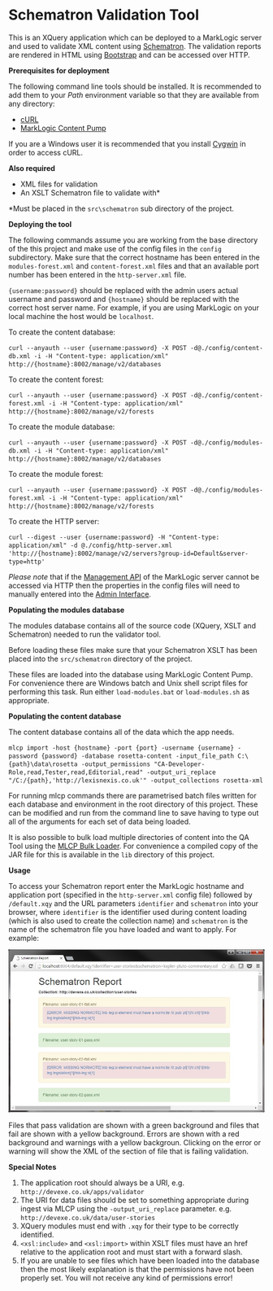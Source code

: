 # Schematron Validation Tool #

This is an XQuery application which can be deployed to a MarkLogic server and used to validate XML content using [Schematron](http://www.schematron.com/). The validation reports are rendered in HTML using [Bootstrap](http://getbootstrap.com/) and can be accessed over HTTP.

**Prerequisites for deployment**

The following command line tools should be installed. It is recommended to add them to your *Path* environment variable so that they are available from any directory:

- [cURL](https://curl.haxx.se/)
- [MarkLogic Content Pump](https://developer.marklogic.com/products/mlcp)

If you are a Windows user it is recommended that you install [Cygwin](https://www.cygwin.com/) in order to access cURL.  

**Also required**

- XML files for validation
- An XSLT Schematron file to validate with*

\*Must be placed in the `src\schematron` sub directory of the project.   

**Deploying the tool**

The following commands assume you are working from the base directory of the this project and make use of the config files in the `config` subdirectory. Make sure that the correct hostname has been entered in the `modules-forest.xml` and `content-forest.xml` files and that an available port number has been entered in the `http-server.xml` file.

`{username:password}` should be replaced with the admin users actual username and password and `{hostname}` should be replaced with the correct host server name. For example, if you are using MarkLogic on your local machine the host would be `localhost`.

To create the content database:
	
	curl --anyauth --user {username:password} -X POST -d@./config/content-db.xml -i -H "Content-type: application/xml" http://{hostname}:8002/manage/v2/databases

To create the content forest:

	curl --anyauth --user {username:password} -X POST -d@./config/content-forest.xml -i -H "Content-type: application/xml" http://{hostname}:8002/manage/v2/forests

To create the module database:

	curl --anyauth --user {username:password} -X POST -d@./config/modules-db.xml -i -H "Content-type: application/xml" http://{hostname}:8002/manage/v2/databases

To create the module forest:

	curl --anyauth --user {username:password} -X POST -d@./config/modules-forest.xml -i -H "Content-type: application/xml" http://{hostname}:8002/manage/v2/forests

To create the HTTP server:

	curl --digest --user {username:password} -H "Content-type: application/xml" -d @./config/http-server.xml 'http://{hostname}:8002/manage/v2/servers?group-id=Default&server-type=http'

*Please note* that if the [Management API](https://docs.marklogic.com/REST/management) of the MarkLogic server cannot be accessed via HTTP then the properties in the config files will need to manually entered into the [Admin Interface](https://docs.marklogic.com/guide/admin/admin_inter).

**Populating the modules database**

The modules database contains all of the source code (XQuery, XSLT and Schematron) needed to run the validator tool.

Before loading these files make sure that your Schematron XSLT has been placed into the `src/schematron` directory of the project.

These files are loaded into the database using MarkLogic Content Pump. For convenience there are Windows batch and Unix shell script files for performing this task. Run either `load-modules.bat` or `load-modules.sh` as appropriate.

**Populating the content database**

The content database contains all of the data which the app needs. 

    mlcp import -host {hostname} -port {port} -username {username} -password {password} -database rosetta-content -input_file_path C:\{path}\data\rosetta -output_permissions "CA-Developer-Role,read,Tester,read,Editorial,read" -output_uri_replace "/C:/{path},'http://lexisnexis.co.uk'" -output_collections rosetta-xml

For running mlcp commands there are parametrised batch files written for each database and environment in the root directory of this project. These can be modified and run from the command line to save having to type out all of the arguments for each set of data being loaded.

It is also possible to bulk load multiple directories of content into the QA Tool using the [MLCP Bulk Loader](https://github.com/rwalpole/mlcp-bulk-loader). For convenience a compiled copy of the JAR file for this is available in the `lib` directory of this project.

**Usage**

To access your Schematron report enter the MarkLogic hostname and application port (specified in the `http-server.xml` config file) followed by `/default.xqy` and the URL parameters `identifier` and `schematron` into your browser, where `identifier` is the identifier used during content loading (which is also used to create the collection name) and `schematron` is the name of the schematron file you have loaded and want to apply. For example:

![](img/validator.jpg)

Files that pass validation are shown with a green background and files that fail are shown with a yellow background. Errors are shown with a red background and warnings with a yellow backgroun. Clicking on the error or warning will show the XML of the section of file that is failing validation.  

**Special Notes**

1. The application root should always be a URI, e.g. `http://devexe.co.uk/apps/validator`
2. The URI for data files should be set to something appropriate during ingest via MLCP using the `-output_uri_replace` parameter. e.g. `http://devexe.co.uk/data/user-stories`
3. XQuery modules must end with `.xqy` for their type to be correctly identified.
4. `<xsl:include>` and `<xsl:import>` within XSLT files must have an href relative to the application root and must start with a forward slash.
5. If you are unable to see files which have been loaded into the database then the most likely explanation is that the permissions have not been properly set. You will not receive any kind of permissions error!